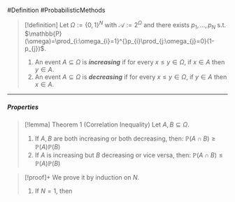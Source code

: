 #Definition #ProbabilisticMethods 

> [!definition]
> Let $\Omega:=\{ 0,1 \}^N$ with $\mathcal{A}:=2^\Omega$ and there exists $p_{1},\dots,p_{N}$ s.t. $\mathbb{P}(\omega)=\prod_{i:\omega_{i}=1}^{}p_{i}\prod_{j:\omega_{j}=0}(1-p_{j})$.
> 1. An event $A\subseteq \Omega$ is ***increasing*** if for every $x\leq y\in \Omega$,  if $x\in A$ then $y\in A$.
> 2. An event $A\subseteq \Omega$ is ***decreasing*** if for every $x\leq y\in \Omega$,  if $y\in A$ then $x\in A$.
---
##### Properties
> [!lemma] Theorem 1 (Correlation Inequality)
> Let $A,B\subseteq \Omega$. 
> 1. If $A,B$ are both increasing or both decreasing, then: $\mathbb{P}(A\cap B)\geq \mathbb{P}(A)\mathbb{P}(B)$
> 2. If $A$ is increasing but $B$ decreasing or vice versa, then: $\mathbb{P}(A\cap B)\leq \mathbb{P}(A)\mathbb{P}(B)$

> [!proof]+
> We prove it by induction on $N$. 
> 1. If $N=1$, then 